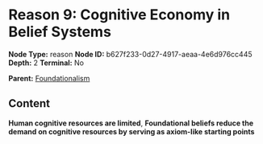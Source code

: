 # Reason 9: Cognitive Economy in Belief Systems

**Node Type:** reason
**Node ID:** b627f233-0d27-4917-aeaa-4e6d976cc445
**Depth:** 2
**Terminal:** No

**Parent:** [Foundationalism](foundationalism.md)

## Content

**Human cognitive resources are limited**, **Foundational beliefs reduce the demand on cognitive resources by serving as axiom-like starting points**
